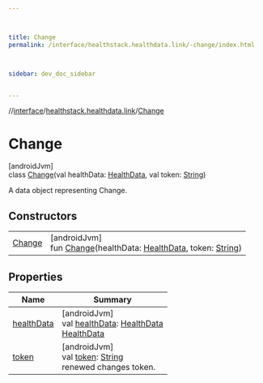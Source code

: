 ```yaml
---



title: Change
permalink: /interface/healthstack.healthdata.link/-change/index.html



sidebar: dev_doc_sidebar


---
```




//[interface](/hl_interface.html)/[healthstack.healthdata.link](../index.html)/[Change](index.html)



# Change



[androidJvm]\
class [Change](index.html)(val healthData: [HealthData](../-health-data/index.html), val token: [String](https://kotlinlang.org/api/latest/jvm/stdlib/kotlin/-string/index.html))

A data object representing Change.



## Constructors


| | |
|---|---|
| [Change](-change.html) | [androidJvm]<br>fun [Change](-change.html)(healthData: [HealthData](../-health-data/index.html), token: [String](https://kotlinlang.org/api/latest/jvm/stdlib/kotlin/-string/index.html)) |


## Properties


| Name | Summary |
|---|---|
| [healthData](health-data.html) | [androidJvm]<br>val [healthData](health-data.html): [HealthData](../-health-data/index.html)<br>[HealthData](../-health-data/index.html) |
| [token](token.html) | [androidJvm]<br>val [token](token.html): [String](https://kotlinlang.org/api/latest/jvm/stdlib/kotlin/-string/index.html)<br>renewed changes token. |



